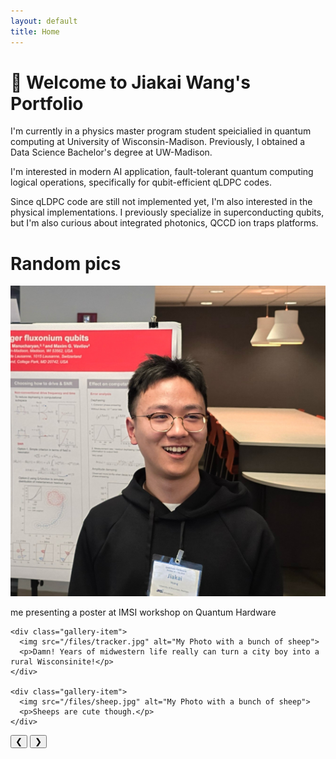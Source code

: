 ```yaml
---
layout: default
title: Home
---
```


# 👋 Welcome to Jiakai Wang's Portfolio

I'm currently in a physics master program student speicialied in quantum computing at University of Wisconsin-Madison. Previously, I obtained a Data Science Bachelor's degree at UW-Madison. 

I'm interested in modern AI application, fault-tolerant quantum computing logical operations, specifically for qubit-efficient qLDPC codes. 

Since qLDPC code are still not implemented yet, I'm also interested in the physical implementations. I previously specialize in superconducting qubits, but I'm also curious about integrated photonics, QCCD ion traps platforms.




# Random pics

<div class="gallery-wrapper">
  <div class="gallery-container">
    <div class="gallery-item">
      <img src="/files/photo.jpg" alt="My Photo">
      <p>me presenting a poster at IMSI workshop on Quantum Hardware</p>
    </div>
    
    <div class="gallery-item">
      <img src="/files/tracker.jpg" alt="My Photo with a bunch of sheep">
      <p>Damn! Years of midwestern life really can turn a city boy into a rural Wisconsinite!</p>
    </div>
    
    <div class="gallery-item">
      <img src="/files/sheep.jpg" alt="My Photo with a bunch of sheep">
      <p>Sheeps are cute though.</p>
    </div>
  </div>
  <div class="gallery-invisible left" onclick="scrollGallery(-1)"></div>
  <div class="gallery-invisible right" onclick="scrollGallery(1)"></div>
</div>

<button class="gallery-arrow left" onclick="scrollGallery(-1)">&#10094;</button>
<button class="gallery-arrow right" onclick="scrollGallery(1)">&#10095;</button>

<style>
  .gallery-invisible {
    position: absolute;
    top: 0; 
    bottom: 0;
    width: 30%;
    cursor: pointer;
  }
  .gallery-invisible.left {
    left: 0;
  }
  .gallery-invisible.right {
    right: 0;
  }
</style>

<script>
  function scrollGallery(direction) {
    const container = document.querySelector('.gallery-container');
    const itemWidth = container.querySelector('.gallery-item').offsetWidth + 20; // 20 is the margin
    container.scrollBy({ left: direction * itemWidth, behavior: 'smooth' });
  }
</script>